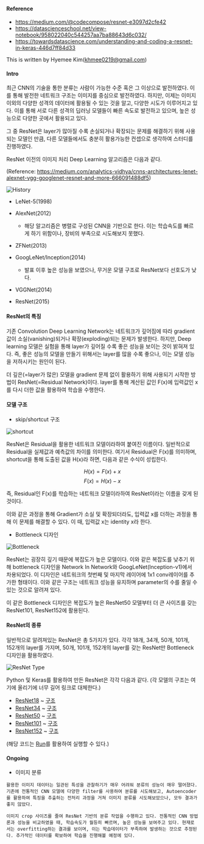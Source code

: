 ####  Reference

*  https://medium.com/@codecompose/resnet-e3097d2cfe42
*  https://datascienceschool.net/view-notebook/958022040c544257aa7ba88643d6c032/
*  https://towardsdatascience.com/understanding-and-coding-a-resnet-in-keras-446d7ff84d33

This is written by Hyemee Kim(khmee0219@gmail.com)

#### Intro

최근 CNN의 기술을 통한 분류는 사람이 가능한 수준 혹은 그 이상으로 발전하였다. 이를 통해 발전한 네트워크 구조는 이미지를 중심으로 발전하였다. 하지만, 이제는 이미지 이외의 다양한 성격의 데이터에 활용될 수 있는 것을 알고, 다양한 시도가 이루어지고 있다. 이를 통해 서로 다른 성격의 딥러닝 모델들이 빠른 속도로 발전하고 있으며, 높은 성능으로 다양한 곳에서 활용되고 있다.

그 중 ResNet은 layer가 많아질 수록 손실되거나 확장되는 문제를 해결하기 위해 사용되는 모델인 만큼, 다른 모델들에서도 충분히 활용가능한 컨셉으로 생각하여 스터디를 진행하였다.

ResNet 이전의 이미지 처리 Deep Learning 알고리즘은 다음과 같다.

(Reference: https://medium.com/analytics-vidhya/cnns-architectures-lenet-alexnet-vgg-googlenet-resnet-and-more-666091488df5)

![History](https://miro.medium.com/max/1050/1*DBXf6dzNB78QPHGDofHA4Q.png)

* LeNet-5(1998)
* AlexNet(2012)
    * 해당 알고리즘은 병렬로 구성된 CNN을 기반으로 한다. 이는 학습속도를 빠르게 하기 위함이나, 장비의 부족으로 시도해보지 못했다.

* ZFNet(2013)
* GoogLeNet/Inception(2014)
    * 발표 이후 높은 성능을 보였으나, 무거운 모델 구조로 ResNet보다 선호도가 낮다.

* VGGNet(2014)
* ResNet(2015)


#### ResNet의 특징

기존 Convolution Deep Learning Network는 네트워크가 깊어짐에 따라 gradient값이 소실(vanishing)되거나 확장(exploding)되는 문제가 발생한다. 하지만, Deep learning 모델은 실험을 통해 layer가 깊어질 수록 좋은 성능을 보이는 것이 밝혀져 있다. 즉, 좋은 성능의 모델을 만들기 위해서는 layer를 많을 수록 좋으나, 이는 모델 성능을 저하시키는 원인이 된다.

더 깊은(=layer가 많은) 모델을 gradient 문제 없이 활용하기 위해 사용되기 시작한 방법이 ResNet(=Residual Network)이다. layer를 통해 계산된 값인 F(x)에 입력값인 x를 다시 더한 값을 활용하여 학습을 수행한다.

#### 모델 구조

* skip/shortcut 구조

![shortcut](https://miro.medium.com/max/1050/1*G8e3wym0Rs1yPcp62yBgaQ.png)

ResNet은 Residual을 활용한 네트워크 모델이라하여 붙여진 이름이다. 일반적으로 Residual을 실제값과 예측값의 차이를 의미한다. 여기서 Residual은 F(x)를 의미하며, shortcut을 통해 도출된 값을 H(x)라 하면, 다음과 같은 수식이 성립한다.

$$ H(x) = F(x) + x $$
$$ F(x) = H(x) - x $$

즉, Residual인 F(x)를 학습하는 네트워크 모델이라하여 ResNet이라는 이름을 갖게 된 것이다.

이와 같은 과정을 통해 Gradient가 소실 및 확장되더라도, 입력값 x를 더하는 과정을 통해 이 문제를 해결할 수 있다. 이 때, 입력값 x는 identity x라 한다.

* Bottleneck 디자인

![Bottleneck](https://miro.medium.com/max/1500/1*f7C6lhx50ol9oYifAOu5vw.png)

ResNet는 굉장히 깊기 때문에 복잡도가 높은 모델이다. 이와 같은 복잡도를 낮추기 위해 bottleneck 디자인을 Network In Network와 GoogLeNet(Inception-v1)에서 차용되었다. 이 디자인은 네트워크의 첫번째 및 마지막 레이어에 1x1 conv레이어를 추가한 형태이다. 이와 같은 구조는 네트워크 성능을 유지하며 parameter의 수를 줄일 수 있는 것으로 알려져 있다.

이 같은 Bottleneck 디자인은 복잡도가 높은 ResNet50 모델부터 더 큰 사이즈를 갖는 ResNet101, ResNet152에 활용된다.

#### ResNet의 종류

일반적으로 알려져있는 ResNet은 총 5가지가 있다. 각각 18개, 34개, 50개, 101개, 152개의 layer를 가지며, 50개, 101개, 152개의 layer를 갖는 ResNet만 Bottleneck 디자인을 활용하였다.

![ResNet Type](https://miro.medium.com/max/1500/1*ijr3YZG5oyvz3Mr52k-RQg.png)

Python 및 Keras를 활용하여 만든 ResNet은 각각 다음과 같다.
(각 모델의 구조는 여기에 올리기에 너무 길어 링크로 대체한다.)

* [ResNet18](./model/resnet18.py) ~ [구조](./img/resnet18.png)
* [ResNet34](./model/resnet34.py) ~ [구조](./img/resnet34.png)
* [ResNet50](./model/resnet50.py) ~ [구조](./img/resnet50.png)
* [ResNet101](./model/resnet101.py) ~ [구조](./img/resnet101.png)
* [ResNet152](./model/resnet152.py) ~ [구조](./img/resnet152.png)

(해당 코드는 [Run](./run.py)를 활용하여 실행할 수 있다.)

#### Ongoing

- 이미지 분류
    
```
활용한 이미지 데이터는 일관된 특성을 관찰하기가 매우 어려워 분류의 성능이 매우 떨어졌다. 기존에 전통적인 CNN 모델에 다양한 filter를 사용하여 분류를 시도해보고, Autoencoder를 활용하여 특징을 추출하는 전처리 과정을 거쳐 이미지 분류를 시도해보았으나, 모두 결과가 좋지 않았다.

이미지 crop 사이즈를 줄여 ResNet 기반의 분류 작업을 수행하고 있다. 전통적인 CNN 방법론과 성능을 비교하였을 때, 학습속도가 월등히 빠르며, 높은 성능을 보여주고 있다. 현재로서는 overfitting하는 결과를 보이며, 이는 학습데이터가 부족하여 발생하는 것으로 추정된다. 추가적인 데이터를 확보하여 학습을 진행해볼 예정에 있다. 
```